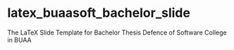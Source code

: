 latex_buaasoft_bachelor_slide
=============================

The LaTeX Slide Template for Bachelor Thesis Defence of Software College in BUAA